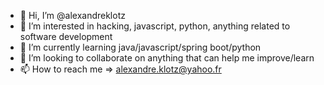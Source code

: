 - 👋 Hi, I’m @alexandreklotz
- 👀 I’m interested in hacking, javascript, python, anything related to software development
- 🌱 I’m currently learning java/javascript/spring boot/python
- 💞️ I’m looking to collaborate on anything that can help me improve/learn
- 📫 How to reach me => alexandre.klotz@yahoo.fr

<!---
alexandreklotz/alexandreklotz is a ✨ special ✨ repository because its `README.md` (this file) appears on your GitHub profile.
You can click the Preview link to take a look at your changes.
--->

